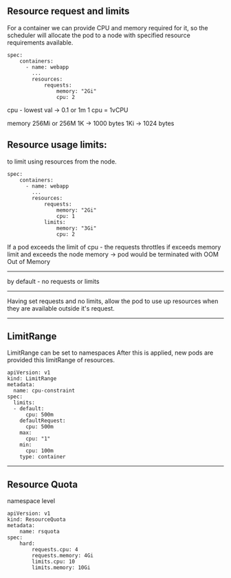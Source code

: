 ## Resource request and limits

For a container we can provide CPU and memory required for it, so the scheduler will allocate the pod to a node with specified resource requirements available.

```
spec:
    containers:
      - name: webapp
        ...
        resources:
            requests:
                memory: "2Gi"
                cpu: 2
```
cpu - lowest val -> 0.1 or 1m
1 cpu = 1vCPU

memory 256Mi or 256M
1K -> 1000 bytes
1Ki -> 1024 bytes

## Resource usage limits:

to limit using resources from the node.
```
spec:
    containers:
      - name: webapp
        ...
        resources:
            requests:
                memory: "2Gi"
                cpu: 1
            limits:
                memory: "3Gi"
                cpu: 2
```
If a pod exceeds the limit of cpu - the requests throttles 
if exceeds memory limit and exceeds the node memory -> pod would be terminated with OOM Out of Memory 

---
by default - no requests or limits

---
Having set requests and no limits, allow the pod to use up resources when they are available outside it's request.

---
## LimitRange
LimitRange can be set to namespaces
After this is applied, new pods are provided this limitRange of resources.

```
apiVersion: v1
kind: LimitRange
metadata:
  name: cpu-constraint
spec:
  limits:
  - default:
      cpu: 500m
    defaultRequest:
      cpu: 500m
    max: 
      cpu: "1"
    min:
      cpu: 100m
    type: container
```
---
## Resource Quota
namespace level
```
apiVersion: v1
kind: ResourceQuota
metadata:
    name: rsquota
spec:
    hard:
        requests.cpu: 4
        requests.memory: 4Gi
        limits.cpu: 10
        limits.memory: 10Gi
```